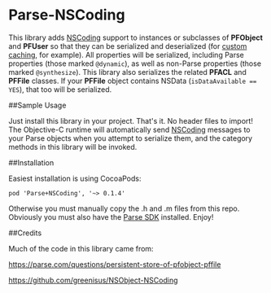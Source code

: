 Parse-NSCoding
==============

This library adds [NSCoding] support to instances or subclasses of **PFObject** and **PFUser** so that they can be serialized and deserialized (for [custom caching], for example). All properties will be serialized, including Parse properties (those marked ```@dynamic```), as well as non-Parse properties (those marked ```@synthesize```). This library also serializes the related **PFACL** and **PFFile** classes. If your **PFFile** object contains NSData (```isDataAvailable == YES```), that too will be serialized.

##Sample Usage

Just install this library in your project. That's it. No header files to import! The Objective-C runtime will automatically send [NSCoding] messages to your Parse objects when you attempt to serialize them, and the category methods in this library will be invoked.

##Installation

Easiest installation is using CocoaPods:

```pod 'Parse+NSCoding', '~> 0.1.4'```

Otherwise you must manually copy the .h and .m files from this repo. Obviously you must also have the [Parse SDK] installed. Enjoy!

##Credits

Much of the code in this library came from:

https://parse.com/questions/persistent-store-of-pfobject-pffile

https://github.com/greenisus/NSObject-NSCoding

[NSCoding]:https://developer.apple.com/library/mac/documentation/Cocoa/Reference/Foundation/Protocols/NSCoding_Protocol/Reference/Reference.html
[custom caching]:https://github.com/martinrybak/PFCloud-Cache
[Parse SDK]:https://parse.com/downloads/ios/parse-library/latest
